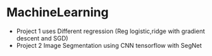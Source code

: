 # MachineLearning
* Project 1 uses Different regression (Reg logistic,ridge with gradient descent and SGD) 
* Project 2 Image Segmentation using CNN tensorflow with SegNet
